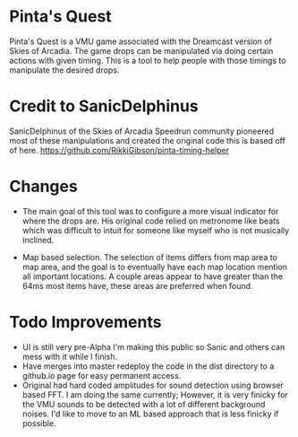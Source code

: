 # Pinta's Quest

Pinta's Quest is a VMU game associated with the Dreamcast version of Skies of Arcadia. The game drops can be manipulated via doing certain actions with given timing. This is a tool to help people with those timings to manipulate the desired drops.

# Credit to SanicDelphinus
SanicDelphinus of the Skies of Arcadia Speedrun community pioneered most of these manipulations and created the original code this is based off of here. 
https://github.com/RikkiGibson/pinta-timing-helper

# Changes
- The main goal of this tool was to configure a more visual indicator for where the drops are. His original code relied on metronome like beats which was difficult to intuit for someone like myself who is not musically inclined.

- Map based selection. The selection of items differs from map area to map area, and the goal is to eventually have each map location mention all important locations. A couple areas appear to have greater than the 64ms most items have, these areas are preferred when found.

# Todo Improvements
- UI is still very pre-Alpha I'm making this public so Sanic and others can mess with it while I finish. 
- Have merges into master redeploy the code in the dist directory to a github.io page for easy permanent access.
- Original had hard coded amplitudes for sound detection using browser based FFT. I am doing the same currently; However, it is very finicky for the VMU sounds to be detected with a lot of different background noises. I'd like to move to an ML based approach that is less finicky if possible.
